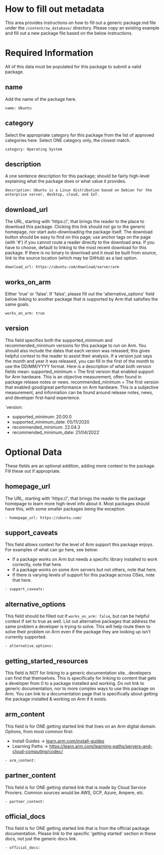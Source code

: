 # How to fill out metadata
This area provides instructions on how to fill out a generic package.md file under the `/content/sw_database/` directory. Please copy an existing example and fill out a new package file based on the below instructions.




# Required Information
All of this data must be populated for this package to submit a valid package.

## name
Add the name of the package here.

`name: Ubuntu`

## category
Select the appropriate category for this package from the list of approved categories here. Select ONE category only, the closest match.

`category: Operating System`

## description
A one sentence description for this package; should be fairly high-level explaining what the package does or what value it provides.

`description: Ubuntu is a Linux distribution based on Debian for the enterprise server, desktop, cloud, and IoT. `

## download_url
The URL, starting with 'https://', that brings the reader to the place to download this package. Clicking this link should not go to the generic homepage, nor start auto-downloading the package itself. The download button should be easy to find on this page; use anchor tags on the page (with '#') if you cannot route a reader directly to the download area.
If you have to choose, default to linking to the most recent download for this package. If there is no binary to download and it must be built from source, link to the source location (which may be GitHub) as a last option.

`download_url: https://ubuntu.com/download/server/arm`

## works_on_arm
Either 'true' or 'false'. If 'false', please fill out the 'alternative_options' field below linking to another package that is supported by Arm that satisfies the same goals.

`works_on_arm: true`

## version
This field specifies both the supported_minimum and recommended_minimum versions for this package to run on Arm. You should also include the dates that each version was released; this gives helpful context to the reader to assist their analysis. If a version just says the month and year it was released, you can fill in the first of the month to use the DD/MM/YYYY format. Here is a description of what both version fields mean:
supported_minimum   = The first version that enabled support for Arm hardware. This is an objective measurement, often found in package release notes or news.
recommended_minimum = The first version that enabled good/great performance on Arm hardware. This is a subjective measurement, and information can be found around release notes, news, and developer first-hand experience. 

`version:
- supported_minimum: 20.00.0
- supported_minimum_date: 05/11/2020
- recommended_minimum: 22.04.3
- recommended_minimum_date: 21/04/2022`

# Optional Data
These fields are an optional addition, adding more context to the package. Fill these out if appropriate.

## homepage_url
The URL, starting with 'https://', that brings the reader to the package homepage to learn more high-level info about it. Most packages should have this, with some smaller packages being the exception.

`- homepage_url: https://ubuntu.com/`

## support_caveats
This field allows context for the level of Arm support this package enjoys. For examples of what can go here, see below:
- If a package works on Arm but needs a specific library installed to work correctly, note that here.
- If a package works on some Arm servers but not others, note that here.
- If there is varying levels of support for this package across OSes, note that here.

`- support_caveats: `

## alternative_options
This field should be filled out if `works_on_arm: false`, but can be helpful context if set to true as well. List out alternative packages that address the same problem a developer is trying to solve. This will help route them to solve their problem on Arm even if the package they are looking up isn't currently supported.

`- alternative_options:  `

## getting_started_resources
This field is NOT for linking to a generic documentation site...developers can find that themselves. This is specifically for linking to content that gets a developer from 0 to a package installed and working. Do not link to generic documentation, nor to more complex ways to use this package on Arm. You can link to a documentation page that is specifically about getting the package installed & working on Arm if it exists.

## arm_content
This field is for ONE getting started link that lives on an Arm digital domain. Options, from most common first:
- Install Guides ->  [learn.arm.com/install-guides](https://learn.arm.com/install-guides)
- Learning Paths ->  https://learn.arm.com/learning-paths/servers-and-cloud-computing/codec/

`- arm_content:`

## partner_content
This field is for ONE getting started link that is made by Cloud Service Proviers. Common sources would be AWS, GCP, Azure, Ampere, etc.

`- partner_content:`

## official_docs
This field is for ONE getting started link that is from the official package documentation. Please link to the specific 'getting started' section in these docs, not just the generic docs link.

`- official_docs:`









